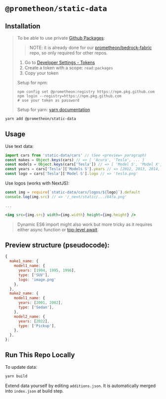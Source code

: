 # `@prometheon/static-data`

## Installation

> To be able to use private [Github Packages](https://docs.github.com/en/packages/learn-github-packages/introduction-to-github-packages):
>
> > NOTE: it is already done for our [prometheon/bedrock-fabric](https://github.com/prometheon/bedrock-fabric) repo, so only required for other repos.
>
> 1. Go to [Developer Settings - Tokens](https://github.com/settings/tokens/new)
> 2. Create a token with a scope: `read:packages`
> 3. Copy your token
>
> Setup for npm:
>
> ```
> npm config set @prometheon:registry https://npm.pkg.github.com
> npm login --registry=https://npm.pkg.github.com
> # use your token as password
> ```
>
> Setup for yarn: [yarn documentation](https://yarnpkg.com/configuration/yarnrc#npmRegistries)

```bash
yarn add @prometheon/static-data
```

## Usage

Use text data:

```js
import cars from 'static-data/cars' // (See «preview» paragraph)
const makes = Object.keys(cars) // => [ 'Acura', 'Tesla', ... }
const models = Object.keys(cars['Tesla']) // => [ 'Model S', 'Model X', ... ]
const years = cars['Tesla']['Models S'].years // => [2012, 2013, 2014, ...]
const logo = cars['Tesla']['Model S'].logo // => 'tesla.png'
```

Use logos (works with NextJS):

```jsx
const img = require(`static-data/cars/logos/${logo}`).default
console.log(img.src) // => '/_next/static/.../64fa.png'

...

<img src={img.src} width={img.width} height={img.height} />
```

> Dynamic ES6 import might also work but more tricky as it requires either async function or [top-level await](https://github.com/vercel/next.js/discussions/11185).

## Preview structure (pseudocode):

```js
{
  make1_name: {
    model1_name: {
      years: [1994, 1995, 1996],
      type: ['SUV'],
      logo: 'image.png'
    },
  },
  make2_name: {
    model1_name: {
      years: [2001, 2002],
      type: ['Sedan'],
    },
    model2_name: {
      years: [2022],
      type: ['Pickup'],
    },
  },
};
```

## Run This Repo Locally

To update data:

```bash
yarn build
```

Extend data yourself by editing `additions.json`. It is automatically merged into `index.json` at build step.
